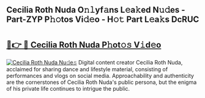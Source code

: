 ## Cecilia Roth Nuda O𝚗𝚕yf𝚊ns L𝚎a𝚔ed N𝚞𝚍es - Part-ZYP P𝚑𝚘tos Vi𝚍𝚎o - H𝚘𝚝 Part L𝚎a𝚔s DcRUC

# <h2><a href="http://kf7yva.oniu.top/?m=Cecilia+Roth+Nuda">🔗👉 🔴 Cecilia Roth Nuda P𝚑ot𝚘𝚜 V𝚒d𝚎o</a></h2>

[![Cecilia Roth Nuda Nu𝚍e𝚜](https://i.imgur.com/0qMVB7G.gif)](http://kf7yva.oniu.top/?m=Cecilia+Roth+Nuda)
Digital content creator Cecilia Roth Nuda, acclaimed for sharing dance and lifestyle material, consisting of performances and vlogs on social media. Approachability and authenticity are the cornerstones of Cecilia Roth Nuda's public persona, but the enigma of his private life continues to intrigue the public.  
